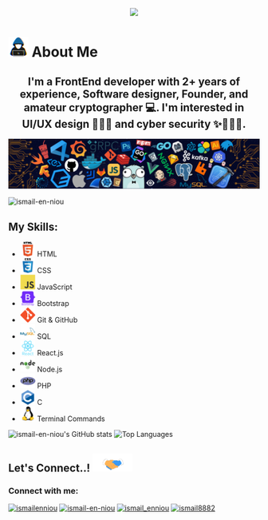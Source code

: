 <p align="center">
  <img src="https://images.squarespace-cdn.com/content/v1/6365ca34d9d2676907679da3/50c822ba-6dc5-4dc1-a3d4-bbca0a3a4c32/hello-world.gif" />
</p>

# <img src="https://github.com/elon-fask/Elon-Fask/blob/main/img/about_me.gif" width="40px"> **About Me**
<h2 align="center">
  I'm a FrontEnd developer with 2+ years of experience, Software designer, Founder, and amateur cryptographer 💻. I'm interested in UI/UX design 👨🏻‍💻 and cyber security ✨👨🏻‍🎓.
</h2>
<img src='./languages2.png' alt='imge'  /><br/>

<p align="left">
  <img src="https://komarev.com/ghpvc/?username=ismail-en-niou&label=Profile%20views&color=0e75b6&style=flat" alt="ismail-en-niou" />
</p>

## My Skills:
<ul>
  <li><img width="30" src="https://raw.githubusercontent.com/devicons/devicon/master/icons/html5/html5-original-wordmark.svg"/> HTML</li>
  <li><img width="30" src="https://raw.githubusercontent.com/devicons/devicon/master/icons/css3/css3-original-wordmark.svg"/> CSS</li>
  <li><img width="30" src="https://raw.githubusercontent.com/devicons/devicon/master/icons/javascript/javascript-original.svg"/> JavaScript</li>
  <li><img width="30" src="https://raw.githubusercontent.com/devicons/devicon/master/icons/bootstrap/bootstrap-plain-wordmark.svg"/> Bootstrap</li>
  <li><img width="30" src="https://raw.githubusercontent.com/devicons/devicon/master/icons/git/git-original.svg"/> Git & GitHub</li>
  <li><img width="30" src="https://raw.githubusercontent.com/devicons/devicon/master/icons/mysql/mysql-original-wordmark.svg"/> SQL</li>
  <li><img width="30" src="https://raw.githubusercontent.com/devicons/devicon/master/icons/react/react-original-wordmark.svg"/> React.js</li>
  <li><img width="30" src="https://raw.githubusercontent.com/devicons/devicon/master/icons/nodejs/nodejs-original-wordmark.svg"/> Node.js</li>
  <li><img width="30" src="https://raw.githubusercontent.com/devicons/devicon/master/icons/php/php-original.svg"/> PHP</li>
   <li><img width="30" src="https://raw.githubusercontent.com/devicons/devicon/master/icons/c/c-original.svg"/> C</li>
  <li><img width="30" src="https://raw.githubusercontent.com/devicons/devicon/master/icons/linux/linux-original.svg"/> Terminal Commands</li>
</ul>

  <img src="https://github-readme-stats.vercel.app/api?username=ismail-en-niou&show_icons=true&theme=tokyonight" alt="ismail-en-niou's GitHub stats"/>

  <img src="https://github-readme-stats.vercel.app/api/top-langs/?username=ismail-en-niou&theme=tokyonight" alt="Top Languages"/>


## <b> Let's Connect..!</b> <img src="https://github.com/elon-fask/Elon-Fask/blob/main/img/handshake.gif" width="80">
<h3 align="left">Connect with me:</h3>
<p align="left">
  <a href="https://twitter.com/ismailenniou" target="_blank"><img src="https://raw.githubusercontent.com/rahuldkjain/github-profile-readme-generator/master/src/images/icons/Social/twitter.svg" alt="ismailenniou" height="30" width="40" /></a>
  <a href="https://linkedin.com/in/ismail-en-niou" target="_blank"><img src="https://raw.githubusercontent.com/rahuldkjain/github-profile-readme-generator/master/src/images/icons/Social/linked-in-alt.svg" alt="ismail-en-niou" height="30" width="40" /></a>
  <a href="https://instagram.com/ismail_enniou" target="_blank"><img src="https://raw.githubusercontent.com/rahuldkjain/github-profile-readme-generator/master/src/images/icons/Social/instagram.svg" alt="ismail_enniou" height="30" width="40" /></a>
  <a href="https://discord.gg/ismail8882" target="_blank"><img src="https://raw.githubusercontent.com/rahuldkjain/github-profile-readme-generator/master/src/images/icons/Social/discord.svg" alt="ismail8882" height="30" width="40" /></a>
</p>
